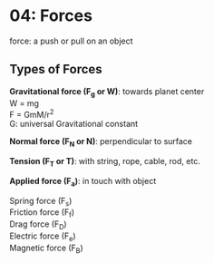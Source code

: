 # 04: Forces

force: a push or pull on an object

## Types of Forces 

**Gravitational force (F<sub>g</sub> or W)**: towards planet center   
W = mg  
F = GmM/r<sup>2</sup>   
G: universal Gravitational constant

**Normal force (F<sub>N</sub> or N)**: perpendicular to surface   

**Tension (F<sub>T</sub> or T)**: with string, rope, cable, rod, etc.  

**Applied force (F<sub>a</sub>)**: in touch with object

Spring force (F<sub>s</sub>)  
Friction force (F<sub>f</sub>)  
Drag force (F<sub>D</sub>)  
Electric force (F<sub>e</sub>)  
Magnetic force (F<sub>B</sub>)  




